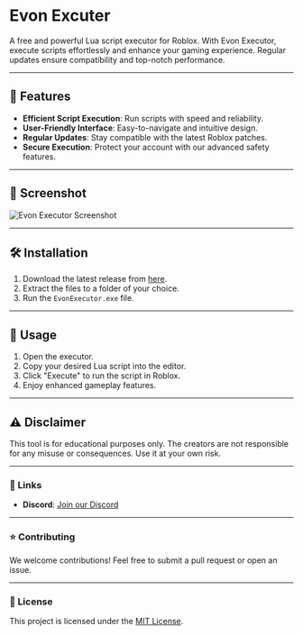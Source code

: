 # Evon Excuter

A free and powerful Lua script executor for Roblox. With Evon Executor, execute scripts effortlessly and enhance your gaming experience. Regular updates ensure compatibility and top-notch performance.

---

## 🚀 Features
- **Efficient Script Execution**: Run scripts with speed and reliability.
- **User-Friendly Interface**: Easy-to-navigate and intuitive design.
- **Regular Updates**: Stay compatible with the latest Roblox patches.
- **Secure Execution**: Protect your account with our advanced safety features.

---

## 📸 Screenshot

![Evon Executor Screenshot](https://cdn.discordapp.com/attachments/1197548197271326821/1312900404727648418/IMG_2519.jpeg?ex=674e2d48&is=674cdbc8&hm=f2f0f7bf06a43440720ece25cdaefcc114259df520f7d8b71bfa47cc997d8224&)

---

## 🛠️ Installation

1. Download the latest release from [here](https://github.com/EvonPredictor/Evon-Excuter).
2. Extract the files to a folder of your choice.
3. Run the `EvonExecutor.exe` file.

---

## 📘 Usage

1. Open the executor.
2. Copy your desired Lua script into the editor.
3. Click "Execute" to run the script in Roblox.
4. Enjoy enhanced gameplay features.

---

## ⚠️ Disclaimer

This tool is for educational purposes only. The creators are not responsible for any misuse or consequences. Use it at your own risk.

---

### 🔗 Links

- **Discord**: [Join our Discord](https://discord.gg/TJzPBxEk)

---

### ⭐ Contributing

We welcome contributions! Feel free to submit a pull request or open an issue.

---

### 📜 License

This project is licensed under the [MIT License](LICENSE).
